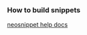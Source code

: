 ### How to build snippets
[neosnippet help docs](https://github.com/Shougo/neosnippet.vim/blob/master/doc/neosnippet.txt#L415)
